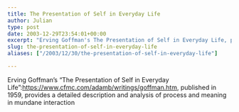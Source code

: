 ```yaml
---
title: The Presentation of Self in Everyday Life
author: Julian
type: post
date: 2003-12-29T23:54:01+00:00
excerpt: "Erving Goffman's The Presentation of Self in Everyday Life, published in 1959, provides a detailed description and analysis of process and meaning in mundane interaction"
slug: the-presentation-of-self-in-everyday-life 
aliases: ["/2003/12/30/the-presentation-of-self-in-everyday-life"]

---
```

Erving Goffman&#8217;s &#8220;The Presentation of Self in Everyday Life&#8221;:https://www.cfmc.com/adamb/writings/goffman.htm, published in 1959, provides a detailed description and analysis of process and meaning in mundane interaction